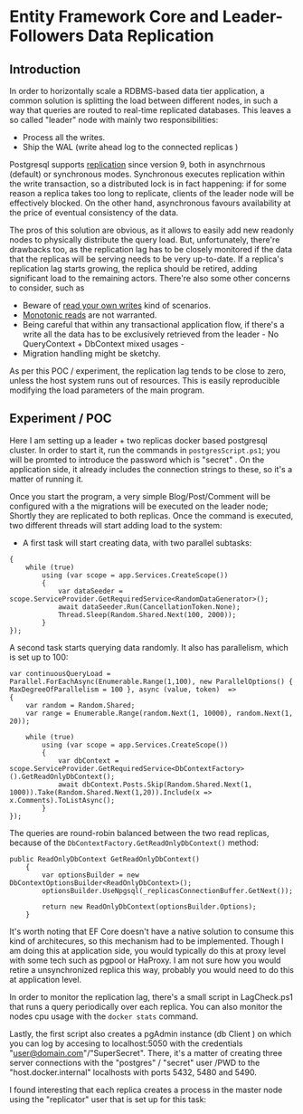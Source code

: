 # Entity Framework Core and Leader-Followers Data Replication
## Introduction
In order to horizontally scale a RDBMS-based data tier application, a common solution is splitting the load between different nodes, in such a way that queries are routed to real-time replicated databases. 
This leaves a so called "leader" node with mainly two responsibilities:

- Process all the writes. 
- Ship the WAL (write ahead log to the connected replicas ) 

Postgresql supports [replication](https://www.postgresql.org/docs/9.2/runtime-config-replication.html) since version 9, both in asynchrnous (default) or synchronous modes. Synchronous executes replication within the write transaction, so a distributed lock is in fact happening: if for some reason a replica takes too long to replicate, clients of the leader node will be effectively blocked. 
On the other hand, asynchronous favours availability at the price of eventual consistency of the data.

The pros of this solution are obvious, as it allows to easily add new readonly nodes to physically distribute the query load. But, unfortunately, there're drawbacks too, as the replication lag has to be closely monitored if the data 
that the replicas will be serving needs to be very up-to-date. If a replica's replication lag starts growing, the replica should be retired, adding significant load to the remaining actors. There're also some other concerns to consider, such as 

- Beware of [read your own writes](https://docs.oracle.com/cd/E17076_05/html/gsg_db_rep/C/rywc.html) kind of scenarios. 
- [Monotonic reads](https://jepsen.io/consistency/models/monotonic-reads#:~:text=Monotonic%20reads%20ensures%20that%20if,reads%20by%20the%20same%20process.) are not warranted.
- Being careful that within any transactional application flow, if there's a write all the data has to be exclusively retrieved from the leader - No QueryContext + DbContext mixed usages - 
- Migration handling might be sketchy.

As per this POC / experiment, the replication lag tends to be close to zero, unless the host system runs out of resources. This is easily reproducible modifying the load parameters of the main program.

## Experiment / POC

Here I am setting up a leader + two replicas docker based postgresql cluster. In order to start it, run the commands in `postgresScript.ps1`; you will be promted to introduce the password which is "secret" . 
On the application side, it already includes the connection strings to these, so it's a matter of running it.

Once you start the program, a very simple Blog/Post/Comment will be configured with a the migrations will be executed on the leader node; Shortly they are replicated to both replicas. Once the command is executed, two different threads will start adding load to the system:

- A first task will start creating data, with two parallel subtasks:

```var continuousDataCreation = Parallel.ForEachAsync(Enumerable.Range(1, 2), new ParallelOptions() { MaxDegreeOfParallelism = 2 }, async (value, token) =>
{
    while (true)
        using (var scope = app.Services.CreateScope())
        {
            var dataSeeder = scope.ServiceProvider.GetRequiredService<RandomDataGenerator>();
            await dataSeeder.Run(CancellationToken.None);
            Thread.Sleep(Random.Shared.Next(100, 2000));
        }
});
```

A second task starts querying data randomly. It also has parallelism, which is set up to 100:

```
var continuousQueryLoad = Parallel.ForEachAsync(Enumerable.Range(1,100), new ParallelOptions() {  MaxDegreeOfParallelism = 100 }, async (value, token)  =>
{
    var random = Random.Shared;
    var range = Enumerable.Range(random.Next(1, 10000), random.Next(1, 20));

    while (true)
        using (var scope = app.Services.CreateScope())
        {
            var dbContext = scope.ServiceProvider.GetRequiredService<DbContextFactory>().GetReadOnlyDbContext();
            await dbContext.Posts.Skip(Random.Shared.Next(1, 1000)).Take(Random.Shared.Next(1,20)).Include(x => x.Comments).ToListAsync();
        }
});
```
The queries are round-robin balanced between the two read replicas, because of the `DbContextFactory.GetReadOnlyDbContext()` method:

```
public ReadOnlyDbContext GetReadOnlyDbContext()
    {
        var optionsBuilder = new DbContextOptionsBuilder<ReadOnlyDbContext>();
        optionsBuilder.UseNpgsql(_replicasConnectionBuffer.GetNext());

        return new ReadOnlyDbContext(optionsBuilder.Options);
    }
```
It's worth noting that EF Core doesn't have a native solution to consume this kind of architecures, so this mechanism had to be implemented. 
Though I am doing this at application side, you would typically do this at proxy level with some tech such as pgpool or HaProxy. I am not sure how you would retire a unsynchronized replica this way, probably you would need to do this at application level.

In order to monitor the replication lag, there's a small script in LagCheck.ps1 that runs a query periodically over each replica. You can also monitor the nodes cpu usage with the `docker stats` command.

Lastly, the first script also creates a pgAdmin instance (db Client ) on which you can log by accesing to localhost:5050 with the credentials "user@domain.com"/"SuperSecret". 
There, it's a matter of creating three server connections with the "postgres" / "secret" user /PWD to the "host.docker.internal" localhosts with ports 5432, 5480 and 5490. 

I found interesting that each replica creates a process in the master node using the "replicator" user that is set up for this task:




